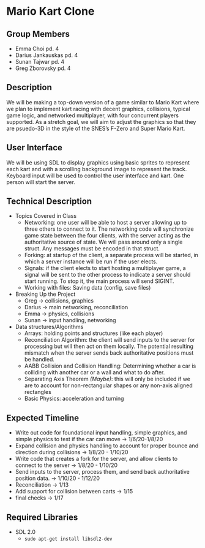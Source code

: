 # Mario Kart Clone

## Group Members
* Emma Choi pd. 4
* Darius Jankauskas pd. 4
* Sunan Tajwar pd. 4
* Greg Zborovsky pd. 4

## Description
We will be making a top-down version of a game similar to Mario Kart where we plan to implement kart racing with decent graphics, collisions, typical game logic, and networked multiplayer, with four concurrent players supported. As a stretch goal, we will aim to adjust the graphics so that they are psuedo-3D in the style of the SNES’s F-Zero and Super Mario Kart.

## User Interface
We will be using SDL to display graphics using basic sprites to represent each kart and with a scrolling background image to represent the track. Keyboard input will be used to control the user interface and kart. One person will start the server.

## Technical Description
* Topics Covered in Class
  * Networking: one user will be able to host a server allowing up to three others to connect to it. The networking code will synchronize game state between the four clients, with the server acting as the authoritative source of state. We will pass around only a single struct. Any messages must be encoded in that struct.
  * Forking: at startup of the client, a separate process will be started, in which a server instance will be run if the user elects.
  * Signals: if the client elects to start hosting a multiplayer game, a signal will be sent to the other process to indicate a server should start running. To stop it, the main process will send SIGINT.
  * Working with files: Saving data (config, save files)
* Breaking Up the Project
  * Greg → collisions, graphics
  * Darius → main networking, reconciliation
  * Emma → physics, collisions
  * Sunan → input handling, networking
* Data structures/Algorithms
  * Arrays: holding points and structures (like each player)
  * Reconciliation Algorithm: the client will send inputs to the server for processing but will then act on them locally. The potential resulting mismatch when the server sends back authoritative positions must be handled. 
  * AABB Collision and Collision Handling: Determining whether a car is colliding with another car or a wall and what to do after.
  * Separating Axis Theorem *(Maybe)*: this will only be included if we are to account for non-rectangular shapes or any non-axis aligned rectangles
  * Basic Physics: acceleration and turning
  
## Expected Timeline
* Write out code for foundational input handling, simple graphics, and simple physics to test if the car can move → 1/6/20-1/8/20
* Expand collision and physics handling to account for proper bounce and direction during collisions → 1/8/20 - 1/10/20
* Write code that creates a fork for the server, and allow clients to connect to the server → 1/8/20 - 1/10/20
* Send inputs to the server, process them, and send back authoritative position data. → 1/10/20 - 1/12/20
* Reconciliation → 1/13
* Add support for collision between carts → 1/15
* final checks → 1/17

## Required Libraries
* SDL 2.0
  * `sudo apt-get install libsdl2-dev`
